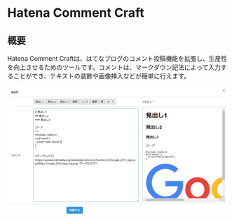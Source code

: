 # Hatena Comment Craft
## 概要

Hatena Comment Craftは、はてなブログのコメント投稿機能を拡張し、生産性を向上させるためのツールです。コメントは、マークダウン記法によって入力することができ、テキストの装飾や画像挿入などが簡単に行えます。

![](./images/Sample.png)
